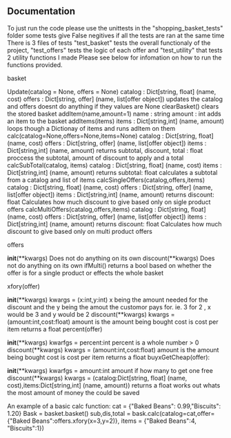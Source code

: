 ## Documentation

To just run the code please use the unittests in the "shopping_basket_tests" folder
some tests give False negitives if all the tests are ran at the same time
There is 3 files of tests "test_basket" tests the overall functionaly of the project, "test_offers" tests the logic of each offer and "test_utility" that tests 2 utility functions I made 
Please see below for infomation on how to run the functions provided. 

basket 

Update(catalog = None, offers = None)
		catalog : Dict[string, float] (name, cost)
		offers 	: Dict[string, offer] (name, list[offer object])
	updates the catalog and offers doesnt do anything if they values are None
clearBasket()
	clears the stored basket
addItem(name,amount=1)
		name	: string
		amount	: int
	adds an item to the basket
addItems(items)
		items 	: Dict[string,int] (name, amount)
	loops though a Dictionay of items and runs adItem on them
calc(catalog=None,offers=None,items=None)
		catalog : Dict[string, float] (name, cost)
		offers 	: Dict[string, offer] (name, list[offer object])
		items 	: Dict[string,int] (name, amount)
	returns subtotal, discount, total : float
	proccess the subtotal, amount of discount to apply and a total
calcSubTotal(catalog, items)
		catalog : Dict[string, float] (name, cost)
		items 	: Dict[string,int] (name, amount)
	returns subtotal: float
	calculates a subtotal from a catalog and list of items
calcSingleOffers(catalog,offers,items)
		catalog : Dict[string, float] (name, cost)
		offers 	: Dict[string, offer] (name, list[offer object])
		items 	: Dict[string,int] (name, amount)
	returns discount: float
	Calculates how much discount to give based only on sigle product offers	
calcMultiOffers(catalog,offers,items)
		catalog : Dict[string, float] (name, cost)
		offers 	: Dict[string, offer] (name, list[offer object])
		items 	: Dict[string,int] (name, amount)
	returns discount: float
	Calculates how much discount to give based only on multi product offers	
	
	
offers

__init__(**kwargs)
	Does not do anything on its own
discount(**kwargs)
	Does not do anything on its own
ifMulti()
	returns a bool based on whether the offer is for a single product or effects the whole basket

xfory(offer)

__init__(**kwargs)
		kwargs = (x:int,y:int) 
		x being the amount needed for the discount and the y being the amout the customor pays for.
		ie. 3 for 2 , x would be 3 and y would be 2
discount(**kwargs)
		kwargs = (amount:int,cost:float) 
		amount is the amount being bought
		cost is cost per item
		returns a float
percent(offer)

__init__(**kwargs)
		kwarfgs = percent:int
		percent is a whole number > 0
discount(**kwargs)
		kwargs = (amount:int,cost:float) 
		amount is the amount being bought
		cost is cost per item
		returns a float
buyxGetCheap(offer):

__init__(**kwargs)
		kwarfgs = amount:int
		amount if how many to get one free
discount(**kwargs)
		kwargs = (catalog:Dict[string, float] (name, cost),items:Dict[string,int] (name, amount)) 
		returns a float
		works out whats the most amount of money the could be saved
		
An example of a basic calc function:
cat = {"Baked Beans": 0.99,"Biscuits": 1.20}
Bask = basket.basket()
sub,dis,total = bask.calc(catalog=cat,offer={"Baked Beans":offers.xfory(x=3,y=2)}, items = {"Baked Beans":4, "Biscuits":1})
